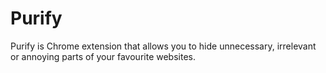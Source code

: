 # Purify
Purify is Chrome extension that allows you to hide unnecessary, irrelevant or annoying parts of your favourite websites.
